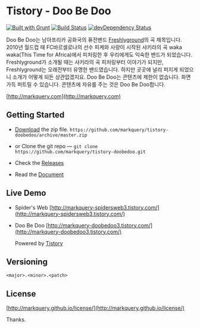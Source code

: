 # Tistory - Doo Be Doo

[![Built with Grunt](https://cdn.gruntjs.com/builtwith.png)](http://gruntjs.com/) [![Build Status](https://travis-ci.org/markquery/tistory-doobedoo.png)](https://travis-ci.org/markquery/tistory-doobedoo) [![devDependency Status](https://david-dm.org/markquery/tistory-doobedoo/dev-status.png?theme=shields.io)](https://david-dm.org/markquery/tistory-doobedoo#info=devDependencies)

Doo Be Doo는 남아프리카 공화국의 퓨전밴드 [Freshlyground](http://en.wikipedia.org/wiki/Freshlyground)의 곡 제목입니다. 2010년 월드컵 때 FC바르셀로나의 선수 피케와 사랑이 시작된 샤키라의 곡 waka waka(This Time for Africa)에서 피처링한 후 우리에게도 익숙한 밴드가 되었습니다. Freshlyground가 소개될 때는 샤키라의 곡 피처링부터 이야기가 되지만, Freshlyground는 오래전부터 유명한 밴드였습니다. 하지만 곳곳에 널리 퍼지게 되었으니 소개가 어떻게 되든 상관없겠지요. Doo Be Doo는 콘텐츠에 제한이 없습니다. 화면 가득 퍼트릴 수 있습니다. 콘텐츠에 자유를 주는 것은 Doo Be Doo합니다.

[http://markquery.com](http://markquery.com)

## Getting Started

- [Download](https://github.com/markquery/tistory-doobedoo/archive/master.zip)  the zip file.
   `https://github.com/markquery/tistory-doobedoo/archive/master.zip`

-  or Clone the git repo — `git clone https://github.com/markquery/tistory-doobedoo.git`

- Check the [Releases](https://github.com/markquery/tistory-doobedoo/releases)

- Read the [Document](http://markquery.com/category/docs/)

## Live Demo 

- Spider's Web [http://markquery-spidersweb3.tistory.com/](http://markquery-spidersweb3.tistory.com/)
- Doo Be Doo [http://markquery-doobedoo3.tistory.com/](http://markquery-doobedoo3.tistory.com/)

	Powered by [Tistory](http://tistory.com/) 

## Versioning

`<major>.<minor>.<patch>`

## License

[http://markquery.github.io/license/](http://markquery.github.io/license/)

Thanks.
